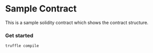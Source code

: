 # Sample Contract

This is a sample solidity contract which shows the contract structure.

### Get started

```bash
truffle compile

```